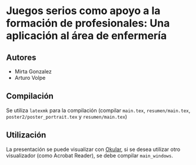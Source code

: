 # Juegos serios como apoyo a la formación de profesionales: Una aplicación al área de  enfermería

## Autores

* Mirta Gonzalez
* Arturo Volpe


## Compilación

Se utiliza `latexmk` para la compilación (compilar `main.tex`, `resumen/main.tex`,
`poster2/poster_portrait.tex` y `resumen/main.tex`)

## Utilización

La presentación se puede visualizar con [Okular](https://okular.kde.org/), si se
desea utilizar otro visualizador (como Acrobat Reader), se debe compilar
`main_windows`.
